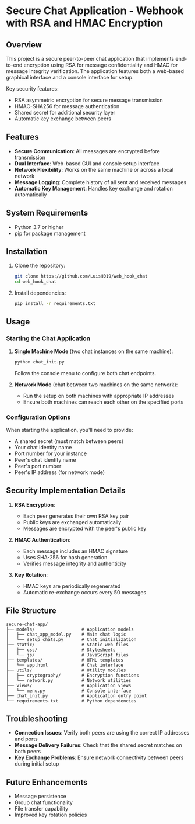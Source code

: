 # Secure Chat Application - Webhook with RSA and HMAC Encryption

## Overview

This project is a secure peer-to-peer chat application that implements end-to-end encryption using RSA for message confidentiality and HMAC for message integrity verification. The application features both a web-based graphical interface and a console interface for setup.

Key security features:
- RSA asymmetric encryption for secure message transmission
- HMAC-SHA256 for message authentication
- Shared secret for additional security layer
- Automatic key exchange between peers

## Features

- **Secure Communication**: All messages are encrypted before transmission
- **Dual Interface**: Web-based GUI and console setup interface
- **Network Flexibility**: Works on the same machine or across a local network
- **Message Logging**: Complete history of all sent and received messages
- **Automatic Key Management**: Handles key exchange and rotation automatically

## System Requirements

- Python 3.7 or higher
- pip for package management

## Installation

1. Clone the repository:
   ```bash
   git clone https://github.com/LuisH019/web_hook_chat
   cd web_hook_chat
   ```

2. Install dependencies:
   ```bash
   pip install -r requirements.txt
   ```

## Usage

### Starting the Chat Application

1. **Single Machine Mode** (two chat instances on the same machine):
   ```bash
   python chat_init.py
   ```
   Follow the console menu to configure both chat endpoints.

2. **Network Mode** (chat between two machines on the same network):
   - Run the setup on both machines with appropriate IP addresses
   - Ensure both machines can reach each other on the specified ports

### Configuration Options

When starting the application, you'll need to provide:
- A shared secret (must match between peers)
- Your chat identity name
- Port number for your instance
- Peer's chat identity name
- Peer's port number
- Peer's IP address (for network mode)

## Security Implementation Details

1. **RSA Encryption**:
   - Each peer generates their own RSA key pair
   - Public keys are exchanged automatically
   - Messages are encrypted with the peer's public key

2. **HMAC Authentication**:
   - Each message includes an HMAC signature
   - Uses SHA-256 for hash generation
   - Verifies message integrity and authenticity

3. **Key Rotation**:
   - HMAC keys are periodically regenerated
   - Automatic re-exchange occurs every 50 messages

## File Structure

```
secure-chat-app/
├── models/                  # Application models
│   ├── chat_app_model.py    # Main chat logic
│   └── setup_chats.py       # Chat initialization
├── static/                  # Static web files
│   ├── css/                 # Stylesheets
│   └── js/                  # JavaScript files
├── templates/               # HTML templates
│   └── app.html             # Chat interface
├── utils/                   # Utility modules
│   ├── cryptography/        # Encryption functions
│   └── network.py           # Network utilities
├── views/                   # Application views
│   └── menu.py              # Console interface
├── chat_init.py             # Application entry point
└── requirements.txt         # Python dependencies
```

## Troubleshooting

- **Connection Issues**: Verify both peers are using the correct IP addresses and ports
- **Message Delivery Failures**: Check that the shared secret matches on both peers
- **Key Exchange Problems**: Ensure network connectivity between peers during initial setup

## Future Enhancements

- Message persistence
- Group chat functionality
- File transfer capability
- Improved key rotation policies
